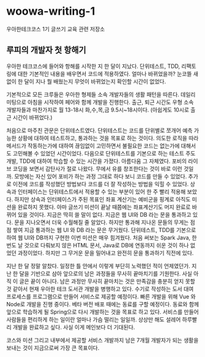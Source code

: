 # woowa-writing-1 
우아한테크코스 1기 글쓰기 교육 관련 저장소

## 루피의 개발자 첫 항해기

우아한 테크코스에 들어와 항해를 시작한 지 한 달이 지났다. 단위테스트, TDD, 리팩토링에 대한 기본적인 내용을 배우면서 코드에 적용하였다. 얼마나 바뀌었을까? 눈코뜰 새 없이 한 달이 지나 뭘 배웠는지 무엇이 바뀌었는지 확인할 시간이 없었다.

기본적으로 모든 크루들은 우아한 형제들 소속 개발자들의 생활 패턴을 따른다. 데일리 미팅으로 아침을 시작하여 페어와 함께 개발을 진행한다. 출근, 퇴근 시간도 우형 소속 개발자들과 마찬가지로 월 13-18시 화,수,목,금 9.5시~18시이다. (아쉽게도 10시로 출근 시간이 바뀌었다.) 

처음으로 마주친 관문은 단위테스트였다. 단위테스트는 코드를 단위별로 쪼개어 예측 가능한 상황에 대하여 테스트하고, 통과하는 것을 목표로 하는 것이다. 의도한 로직을 따라 메서드가 작동하는가에 대하여 끊임없이 고민하면서 불필요한 코드는 없는가에 대해서도 고민해볼 수 있었던 시간이었다. 
다음으로 단위테스트를 기본으로 하는 테스트 주도 개발, TDD에 대하여 학습할 수 있는 시간을 가졌다. 아름다움 그 자체였다. 포비의 라이브 코딩을 보면서 감탄사가 절로 나왔다. 무에서 유를 창조한다는 것이 바로 이런 것일까. 모방에는 자신 있어 포비가 하는 과정 그대로 하다 보니 코드를 만들 수 있었다. 추가로 이전에 코드를 작성했던 방법보다 코드를 더 잘 작성하는 방법을 익힐 수 있었다. 
상속과 인터페이스는 단위테스트에서 적용할 수 있는 부분이 있어 한 주 빨리 적용해 보았다. 하지만 상속과 인터페이스가 주된 목표인 좌표 계산기는 예비군을 핑계로 아직도 미션을 완료하지 못했다. 아마 글쓰기 미션이 끝날 때쯤에는 좌표계산기도 머지 완료로 바뀌어 있을 것이다. 지금은 딱히 쓸 말이 없다. 
지금은 웹 UI와 DB 라는 문을 통과하고 있다. 문을 지나오면서 더욱 수월해질 줄 알았다. 하지만 통과해 지나온 문들의 무게는 점점 쌓여 지금 통과하는 웹 UI 와 DB 라는 문은 무거웠다. 단위테스트, TDD를 기본으로 하여 웹 UI와 DB까지 구현한 이번 미션은 매우 힘겨웠다. 처음 써보는 Spark Java, 한 번도 날 것으로 다뤄보지 않은 HTML 문서, Java로 DB에 연동까지 쉬운 것이 하나 없었던 과정이었다. 하지만 그 무거운 문을 밀어내고 완전히 문을 통과하기 직전에 있다. 

지난 한 달 정말 알찼다. 일정한 틀 안에서 이렇게 부단히 노력했던 적이 언제였던가. 지난 한 달을 기반으로 삼아 앞으로의 남은 과정들을 무사히 끝마치기를 기원한다. 
사실 아직 이 글은 끝이 아니다. 남은 과정만 무사히 끝마치는 것은 만족감을 충분히 얻지 못할 것 같아서 현재 우아한 테크 도서관 개발을 병행하고 있다. 수기로 작성하는 도서 대여 프로세스를 프로그램으로 만들어 서비스로 제공할 예정이다. 
빠른 개발을 위해 Vue 와 Node로 개발을 진행 중이다. 베타 버전 배포 때에는 동료를 구할 예정이다. 동료와 함께 앞으로 학습하게 될 Spring으로 다시 개발하는 것을 목표로 하고 있다. 서비스를 만들어 사람들을 편리하게 하는 일이란 얼마나 가슴 떨리는 일일까. 상상만 해도 설레어 하루빨리 개발을 완료하고 싶다. 사실 이게 메인보다 더 기대된다. 

코스와 미션 그리고 내부에서 제공할 서비스 개발까지 남은 7개월 개발자가 되는 생활을 보내는 것이 지금으로써 가장 큰 목표이다.